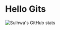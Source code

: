 # Hello Gits
![Sulhwa's GitHub stats](https://github-readme-stats.vercel.app/api?username=youmymemine&hide=contribs,prs)